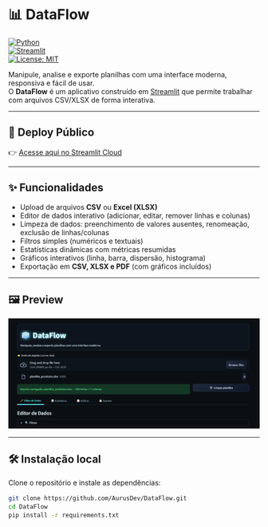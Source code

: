 # 📊 DataFlow

[![Python](https://img.shields.io/badge/Python-3.10%2B-blue.svg?logo=python)](https://www.python.org/)  
[![Streamlit](https://img.shields.io/badge/Streamlit-App-FF4B4B?logo=streamlit)](https://streamlit.io/)  
[![License: MIT](https://img.shields.io/badge/License-MIT-green.svg)](LICENSE)  

Manipule, analise e exporte planilhas com uma interface moderna, responsiva e fácil de usar.  
O **DataFlow** é um aplicativo construído em [Streamlit](https://streamlit.io/) que permite trabalhar com arquivos CSV/XLSX de forma interativa.  

---

## 🚀 Deploy Público  

👉 [Acesse aqui no Streamlit Cloud](https://dataflow.streamlit.app)

---

## ✨ Funcionalidades  

- Upload de arquivos **CSV** ou **Excel (XLSX)**
- Editor de dados interativo (adicionar, editar, remover linhas e colunas)
- Limpeza de dados: preenchimento de valores ausentes, renomeação, exclusão de linhas/colunas
- Filtros simples (numéricos e textuais)
- Estatísticas dinâmicas com métricas resumidas
- Gráficos interativos (linha, barra, dispersão, histograma)
- Exportação em **CSV, XLSX e PDF** (com gráficos incluídos)

---

## 🖼️ Preview  

![Screenshot do DataFlow](dataflow/assets/screenshot.png)

---

## 🛠️ Instalação local  

Clone o repositório e instale as dependências:

```bash
git clone https://github.com/AurusDev/DataFlow.git
cd DataFlow
pip install -r requirements.txt